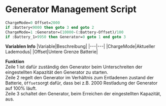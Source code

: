 # Generator Management Script
```Pascal
ChargeMode=0 Offset=2000
if :Battery<9000 then goto 3 end goto 2
ChargeMode=1 :Generator=(10000-(:Battery-Offset)/100 
if :Battery_1>9950 then Generator=0 goto 1 end goto 3
```
**Variablen Info**
|Variable|Beschreibung|
|---|---|
|ChargeMode|Aktueller Lademodus|
|Offset|Untere Grenze Batterie|

**Funktion**<br>
Zeile 1 ist dafür zuständig den Generator beim Unterschreiten der eingestellten Kapazität den Generator zu starten.<br>
Zeile 2 regelt den Generator im Verhältnis zum Entladenen zustand der Batterie, `Offset`sorgt dafür, dass bei z.B. 2000 Restladung der Generator auf 100% läuft.<br>
Zeile 3 schaltet den Generator, beim Erreichen der eingestellten Kapazität, aus.
